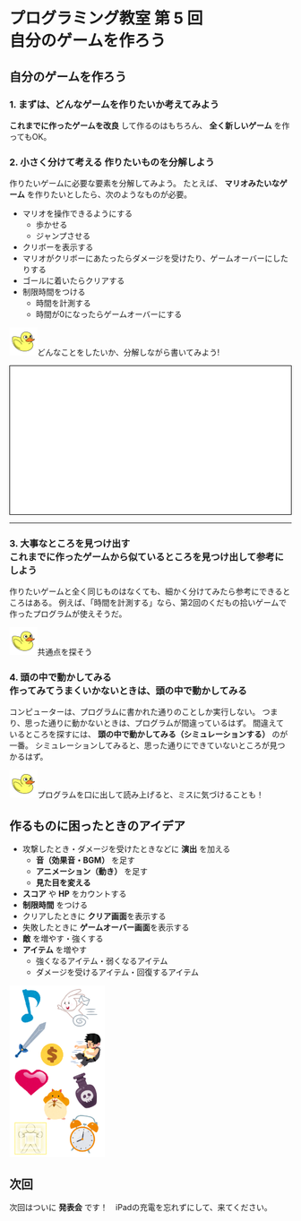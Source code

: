# プログラミング教室 第 5 回<br>自分のゲームを作ろう

## 自分のゲームを作ろう

### 1. まずは、どんなゲームを作りたいか考えてみよう

**これまでに作ったゲームを改良** して作るのはもちろん、 **全く新しいゲーム** を作ってもOK。

### 2. <span class="divide">小さく分けて考える</span> 作りたいものを分解しよう

作りたいゲームに必要な要素を分解してみよう。
たとえば、 **マリオみたいなゲーム** を作りたいとしたら、次のようなものが必要。

- マリオを操作できるようにする
  - 歩かせる
  - ジャンプさせる
- クリボーを表示する
- マリオがクリボーにあたったらダメージを受けたり、ゲームオーバーにしたりする
- ゴールに着いたらクリアする
- 制限時間をつける
  - 時間を計測する
  - 時間が0になったらゲームオーバーにする


<img src="images/duck.png" alt="" width="50" /><span class="comment">どんなことをしたいか、分解しながら書いてみよう!</span>

<div style="background: white; height: 7cm; border: black 1px solid;"></div>

---

### 3. <span class="find">大事なところを見つけ出す</span><br>これまでに作ったゲームから似ているところを見つけ出して参考にしよう

作りたいゲームと全く同じものはなくても、細かく分けてみたら参考にできるところはある。
例えば、「時間を計測する」なら、第2回のくだもの拾いゲームで作ったプログラムが使えそうだ。

<img src="images/duck.png" alt="" width="50" /><span class="comment">共通点を探そう</span>

### 4. <span class="simulate">頭の中で動かしてみる</span><br>作ってみてうまくいかないときは、頭の中で動かしてみる

コンピューターは、プログラムに書かれた通りのことしか実行しない。
つまり、思った通りに動かないときは、プログラムが間違っているはず。
間違えているところを探すには、 **頭の中で動かしてみる（シミュレーションする）** のが一番。
シミュレーションしてみると、思った通りにできていないところが見つかるはず。

<img src="images/duck.png" alt="" width="50" /><span class="comment">プログラムを口に出して読み上げると、ミスに気づけることも！</span>

<!-- 
### 5. 直すために <span class="find">大事なところを見つけ出す</span>

進む速さを変えたいぞ。
この中で、進む速さを決めているのはどこだろう？
旗が押されたら、・・・進む動きには関係なさそう
10歩進む・・・ここで動くんだから、この歩数を変えたらいいんじゃないか？

 -->

## 作るものに困ったときのアイデア

<div class="columns-two">
<div>

- 攻撃したとき・ダメージを受けたときなどに **演出** を加える
  - **音（効果音・BGM）** を足す
  - **アニメーション（動き）** を足す
  - **見た目を変える**
- **スコア** や **HP** をカウントする
- **制限時間** をつける
- クリアしたときに **クリア画面**を表示する
- 失敗したときに **ゲームオーバー画面**を表示する
- **敵** を増やす・強くする
- **アイテム** を増やす
  - 強くなるアイテム・弱くなるアイテム
  - ダメージを受けるアイテム・回復するアイテム

</div>
<img src="images/hint.png" alt="" width="170" />
</div>

## 次回

次回はついに **発表会** です！　iPadの充電を忘れずにして、来てください。
